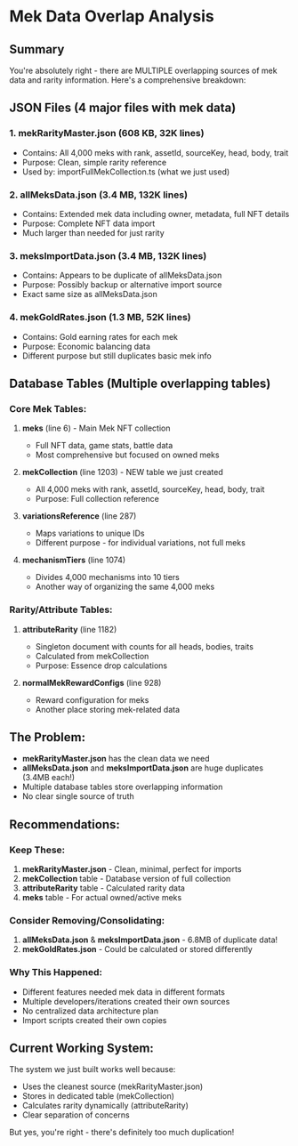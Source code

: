 # Mek Data Overlap Analysis

## Summary
You're absolutely right - there are MULTIPLE overlapping sources of mek data and rarity information. Here's a comprehensive breakdown:

## JSON Files (4 major files with mek data)

### 1. **mekRarityMaster.json** (608 KB, 32K lines)
- Contains: All 4,000 meks with rank, assetId, sourceKey, head, body, trait
- Purpose: Clean, simple rarity reference
- Used by: importFullMekCollection.ts (what we just used)

### 2. **allMeksData.json** (3.4 MB, 132K lines)
- Contains: Extended mek data including owner, metadata, full NFT details
- Purpose: Complete NFT data import
- Much larger than needed for just rarity

### 3. **meksImportData.json** (3.4 MB, 132K lines)
- Contains: Appears to be duplicate of allMeksData.json
- Purpose: Possibly backup or alternative import source
- Exact same size as allMeksData.json

### 4. **mekGoldRates.json** (1.3 MB, 52K lines)
- Contains: Gold earning rates for each mek
- Purpose: Economic balancing data
- Different purpose but still duplicates basic mek info

## Database Tables (Multiple overlapping tables)

### Core Mek Tables:
1. **meks** (line 6) - Main Mek NFT collection
   - Full NFT data, game stats, battle data
   - Most comprehensive but focused on owned meks

2. **mekCollection** (line 1203) - NEW table we just created
   - All 4,000 meks with rank, assetId, sourceKey, head, body, trait
   - Purpose: Full collection reference

3. **variationsReference** (line 287)
   - Maps variations to unique IDs
   - Different purpose - for individual variations, not full meks

4. **mechanismTiers** (line 1074)
   - Divides 4,000 mechanisms into 10 tiers
   - Another way of organizing the same 4,000 meks

### Rarity/Attribute Tables:
1. **attributeRarity** (line 1182)
   - Singleton document with counts for all heads, bodies, traits
   - Calculated from mekCollection
   - Purpose: Essence drop calculations

2. **normalMekRewardConfigs** (line 928)
   - Reward configuration for meks
   - Another place storing mek-related data

## The Problem:
- **mekRarityMaster.json** has the clean data we need
- **allMeksData.json** and **meksImportData.json** are huge duplicates (3.4MB each!)
- Multiple database tables store overlapping information
- No clear single source of truth

## Recommendations:

### Keep These:
1. **mekRarityMaster.json** - Clean, minimal, perfect for imports
2. **mekCollection** table - Database version of full collection
3. **attributeRarity** table - Calculated rarity data
4. **meks** table - For actual owned/active meks

### Consider Removing/Consolidating:
1. **allMeksData.json** & **meksImportData.json** - 6.8MB of duplicate data!
2. **mekGoldRates.json** - Could be calculated or stored differently

### Why This Happened:
- Different features needed mek data in different formats
- Multiple developers/iterations created their own sources
- No centralized data architecture plan
- Import scripts created their own copies

## Current Working System:
The system we just built works well because:
- Uses the cleanest source (mekRarityMaster.json)
- Stores in dedicated table (mekCollection)
- Calculates rarity dynamically (attributeRarity)
- Clear separation of concerns

But yes, you're right - there's definitely too much duplication!